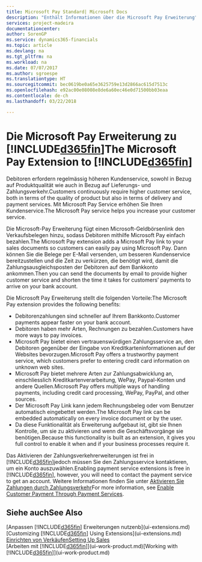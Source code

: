 ```yaml
---
title: Microsoft Pay Standard| Microsoft Docs
description: "Enthält Informationen über die Microsoft Pay Erweiterung"
services: project-madeira
documentationcenter: 
author: SorenGP
ms.service: dynamics365-financials
ms.topic: article
ms.devlang: na
ms.tgt_pltfrm: na
ms.workload: na
ms.date: 07/07/2017
ms.author: sgroespe
ms.translationtype: HT
ms.sourcegitcommit: bec0619be0a65e3625759e13d2866ac615d7513c
ms.openlocfilehash: e92ac00e08008e8de6a60ec46e0d71500bb03eaa
ms.contentlocale: de-ch
ms.lasthandoff: 03/22/2018

---
```

# <a name="the-microsoft-pay-extension-to-included365finincludesd365finlongmdmd"></a><span data-ttu-id="1fce7-103">Die Microsoft Pay Erweiterung zu [!INCLUDE[d365fin](includes/d365fin_long_md.md)]</span><span class="sxs-lookup"><span data-stu-id="1fce7-103">The Microsoft Pay Extension to [!INCLUDE[d365fin](includes/d365fin_long_md.md)]</span></span>
<span data-ttu-id="1fce7-104">Debitoren erfordern regelmässig höheren Kundenservice, sowohl in Bezug auf Produktqualität wie auch in Bezug auf Lieferungs- und Zahlungsverkehr.</span><span class="sxs-lookup"><span data-stu-id="1fce7-104">Customers continuously require higher customer service, both in terms of the quality of product but also in terms of delivery and payment services.</span></span> <span data-ttu-id="1fce7-105">Mit Microsoft Pay Service erhöhen Sie Ihren Kundenservice.</span><span class="sxs-lookup"><span data-stu-id="1fce7-105">The Microsoft Pay service helps you increase your customer service.</span></span>

<span data-ttu-id="1fce7-106">Die Microsoft-Pay Erweiterung fügt einen Microsoft-Geldbörsenlink den Verkaufsbelegen hinzu, sodass Debitoren mithilfe Microsoft Pay einfach bezahlen.</span><span class="sxs-lookup"><span data-stu-id="1fce7-106">The Microsoft Pay extension adds a Microsoft Pay link to your sales documents so customers can easily pay using Microsoft Pay.</span></span> <span data-ttu-id="1fce7-107">Dann können Sie die Belege per E-Mail versenden, um besseren Kundenservice bereitzustellen und die Zeit zu verkürzen, die benötigt wird, damit die Zahlungsausgleichsposten der Debitoren auf dem Bankkonto ankommen.</span><span class="sxs-lookup"><span data-stu-id="1fce7-107">Then you can send the documents by email to provide higher customer service and shorten the time it takes for customers’ payments to arrive on your bank account.</span></span>

<span data-ttu-id="1fce7-108">Die Microsoft Pay Erweiterung stellt die folgenden Vorteile:</span><span class="sxs-lookup"><span data-stu-id="1fce7-108">The Microsoft Pay extension provides the following benefits:</span></span>
- <span data-ttu-id="1fce7-109">Debitorenzahlungen sind schneller auf Ihrem Bankkonto.</span><span class="sxs-lookup"><span data-stu-id="1fce7-109">Customer payments appear faster on your bank account.</span></span>
- <span data-ttu-id="1fce7-110">Debitoren haben mehr Arten, Rechnungen zu bezahlen.</span><span class="sxs-lookup"><span data-stu-id="1fce7-110">Customers have more ways to pay invoices.</span></span>
- <span data-ttu-id="1fce7-111">Microsoft Pay bietet einen vertrauenswürdigen Zahlungsservice an, den Debitoren gegenüber der Eingabe von Kreditkarteninformationen auf der Websites bevorzugen.</span><span class="sxs-lookup"><span data-stu-id="1fce7-111">Microsoft Pay offers a trustworthy payment service, which customers prefer to entering credit card information on unknown web sites.</span></span>
- <span data-ttu-id="1fce7-112">Microsoft Pay bietet mehrere Arten zur Zahlungsabwicklung an, einschliesslich Kreditkartenverarbeitung, WePay, Paypal-Konten und andere Quellen.</span><span class="sxs-lookup"><span data-stu-id="1fce7-112">Microsoft Pay offers multiple ways of handling payments, including credit card processing, WePay, PayPal, and other sources.</span></span>
- <span data-ttu-id="1fce7-113">Der Microsoft Pay Link kann jedem Rechnungsbeleg oder vom Benutzer automatisch eingebettet werden.</span><span class="sxs-lookup"><span data-stu-id="1fce7-113">The Microsoft Pay link can be embedded automatically on every invoice document or by the user.</span></span>
- <span data-ttu-id="1fce7-114">Da diese Funktionalität als Erweiterung aufgebaut ist, gibt sie Ihnen Kontrolle, um sie zu aktivieren und wenn die Geschäftsvorgänge sie benötigen.</span><span class="sxs-lookup"><span data-stu-id="1fce7-114">Because this functionality is built as an extension, it gives you full control to enable it when and if your business processes require it.</span></span>

<span data-ttu-id="1fce7-115">Das Aktivieren der Zahlungsverkehrerweiterungen ist frei in [!INCLUDE[d365fin](includes/d365fin_md.md)]jedoch müssen Sie den Zahlungsservice kontaktieren, um ein Konto auszuwählen.</span><span class="sxs-lookup"><span data-stu-id="1fce7-115">Enabling payment service extensions is free in [!INCLUDE[d365fin](includes/d365fin_md.md)], however, you will need to contact the payment service to get an account.</span></span> <span data-ttu-id="1fce7-116">Weitere Informationen finden Sie unter [Aktivieren Sie Zahlungen durch Zahlungsverkehr](sales-how-enable-payment-service-extensions.md)</span><span class="sxs-lookup"><span data-stu-id="1fce7-116">For more information, see [Enable Customer Payment Through Payment Services](sales-how-enable-payment-service-extensions.md).</span></span>

## <a name="see-also"></a><span data-ttu-id="1fce7-117">Siehe auch</span><span class="sxs-lookup"><span data-stu-id="1fce7-117">See Also</span></span>
<span data-ttu-id="1fce7-118">[Anpassen [!INCLUDE[d365fin](includes/d365fin_md.md)] Erweiterungen nutzenb](ui-extensions.md)</span><span class="sxs-lookup"><span data-stu-id="1fce7-118">[Customizing [!INCLUDE[d365fin](includes/d365fin_md.md)] Using Extensions](ui-extensions.md)</span></span>  
[<span data-ttu-id="1fce7-119">Einrichten von Verkäufen</span><span class="sxs-lookup"><span data-stu-id="1fce7-119">Setting Up Sales</span></span>](sales-setup-sales.md)  
<span data-ttu-id="1fce7-120">[Arbeiten mit [!INCLUDE[d365fin](includes/d365fin_md.md)]](ui-work-product.md)</span><span class="sxs-lookup"><span data-stu-id="1fce7-120">[Working with [!INCLUDE[d365fin](includes/d365fin_md.md)]](ui-work-product.md)</span></span>

